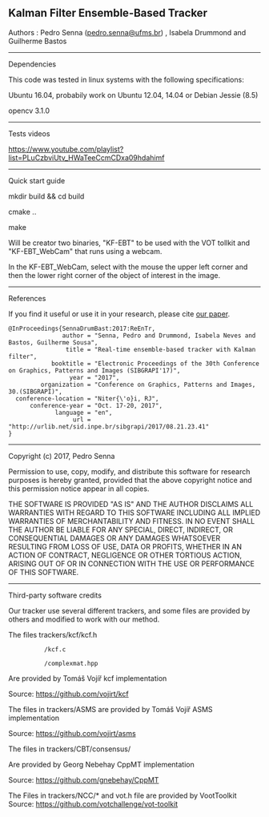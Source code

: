 ## Kalman Filter Ensemble-Based Tracker

Authors : Pedro Senna (pedro.senna@ufms.br) , Isabela Drummond and Guilherme Bastos

_________________
Dependencies 

This code was tested in linux systems with the following specifications:

Ubuntu 16.04, probabily work on Ubuntu 12.04, 14.04 or Debian Jessie (8.5)

opencv 3.1.0

_________________
Tests videos

https://www.youtube.com/playlist?list=PLuCzbviUtv_HWaTeeCcmCDxa09hdahimf

_________________
Quick start guide

mkdir build && cd build

cmake ..

make

Will be creator two binaries, "KF-EBT" to be used with the VOT tollkit and "KF-EBT_WebCam" that runs using a webcam.

In the KF-EBT_WebCam, select with the mouse the upper left corner and then the lower right corner of the object of interest in the image.

_________________
References

If you find it useful or use it in your research, please cite [our paper](https://psenna.github.io/Papers/PID4960379.pdf).

~~~{yaml}
@InProceedings{SennaDrumBast:2017:ReEnTr,
               author = "Senna, Pedro and Drummond, Isabela Neves and Bastos, Guilherme Sousa",
                title = "Real-time ensemble-based tracker with Kalman filter",
            booktitle = "Electronic Proceedings of the 30th Conference on Graphics, Patterns and Images (SIBGRAPI'17)",
                 year = "2017",
         organization = "Conference on Graphics, Patterns and Images, 30.(SIBGRAPI)",
  conference-location = "Niter{\'o}i, RJ",
      conference-year = "Oct. 17-20, 2017",
             language = "en",
                  url = "http://urlib.net/sid.inpe.br/sibgrapi/2017/08.21.23.41"
}
~~~
_________________
Copyright (c) 2017, Pedro Senna

Permission to use, copy, modify, and distribute this software for research purposes is hereby granted, provided that the above copyright notice and this permission notice appear in all copies.

THE SOFTWARE IS PROVIDED "AS IS" AND THE AUTHOR DISCLAIMS ALL WARRANTIES WITH REGARD TO THIS SOFTWARE INCLUDING ALL IMPLIED WARRANTIES OF MERCHANTABILITY AND FITNESS. IN NO EVENT SHALL THE AUTHOR BE LIABLE FOR ANY SPECIAL, DIRECT, INDIRECT, OR CONSEQUENTIAL DAMAGES OR ANY DAMAGES WHATSOEVER RESULTING FROM LOSS OF USE, DATA OR PROFITS, WHETHER IN AN ACTION OF CONTRACT, NEGLIGENCE OR OTHER TORTIOUS ACTION, ARISING OUT OF OR IN CONNECTION WITH THE USE OR PERFORMANCE OF THIS SOFTWARE.

__________________
Third-party software credits

Our tracker use several different trackers, and some files are provided by others and modified to work with our method.


The files trackers/kcf/kcf.h

		      /kcf.c

		      /complexmat.hpp

Are provided by Tomáš Vojíř kcf implementation

Source: https://github.com/vojirt/kcf


The files in trackers/ASMS are provided by Tomáš Vojíř ASMS implementation

Source: https://github.com/vojirt/asms


The files in trackers/CBT/consensus/

Are provided by Georg Nebehay CppMT implementation

Source: https://github.com/gnebehay/CppMT 

The Files in trackers/NCC/* and vot.h file are provided by VootToolkit
Source: https://github.com/votchallenge/vot-toolkit
